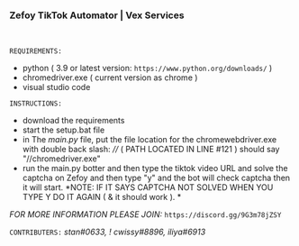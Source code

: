 <h3>Zefoy TikTok Automator | Vex Services</h3>&nbsp;


`REQUIREMENTS:`
- python ( 3.9 or latest version: `https://www.python.org/downloads/` )
- chromedriver.exe ( current version as chrome )
- visual studio code

`INSTRUCTIONS:`
- download the requirements
- start the setup.bat file
- in The *main.py* file, put the file location for the chromewebdriver.exe with double back slash: *//* ( PATH LOCATED IN LINE #121 ) should say "//chromedriver.exe"
- run the main.py botter and then type the tiktok video URL and solve the captcha on Zefoy and then type "y" and the bot will check captcha then it will start.
*NOTE: IF IT SAYS CAPTCHA NOT SOLVED WHEN YOU TYPE Y DO IT AGAIN ( & it should work ). *

*FOR MORE INFORMATION PLEASE JOIN:* `https://discord.gg/9G3m78jZSY`

`CONTRIBUTERS:`
*stan#0633, ! cwissy#8896, iliya#6913*
